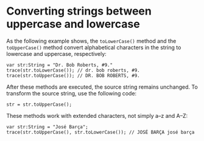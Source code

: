 # Converting strings between uppercase and lowercase

<div>

As the following example shows, the
`toLowerCase()` method and the
`toUpperCase()` method convert alphabetical
characters in the string to lowercase and uppercase, respectively:

    var str:String = "Dr. Bob Roberts, #9."
    trace(str.toLowerCase()); // dr. bob roberts, #9.
    trace(str.toUpperCase()); // DR. BOB ROBERTS, #9.

After these methods are executed, the source string remains unchanged.
To transform the source string, use the following code:

    str = str.toUpperCase();

These methods work with extended characters, not simply a–z and A–Z:

    var str:String = "José Barça";
    trace(str.toUpperCase(), str.toLowerCase()); // JOSÉ BARÇA josé barça

</div>
